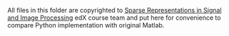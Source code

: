 All files in this folder are copyrighted to
[Sparse Representations in Signal and Image Processing](
https://courses.edx.org/courses/course-v1:IsraelX+236862.1x+3T2019/course/)
edX course team and put here for convenience to compare Python implementation
with original Matlab.
